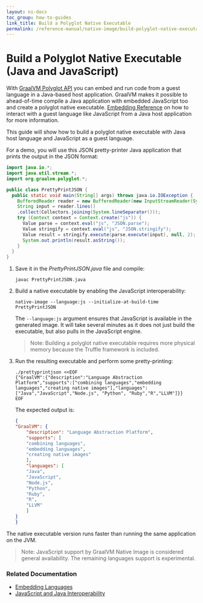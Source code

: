 ```yaml
---
layout: ni-docs
toc_group: how-to-guides
link_title: Build a Polyglot Native Executable
permalink: /reference-manual/native-image/build-polyglot-native-executable/
---
```


# Build a Polyglot Native Executable (Java and JavaScript)

With [GraalVM Polyglot API](https://www.graalvm.org/sdk/javadoc/org/graalvm/polyglot/package-summary.html) you can embed and run code from a guest language in a Java-based host application.
GraalVM makes it possible to ahead-of-time compile a Java application with embedded JavaScript too and create a polyglot native executable. 
[Embedding Reference](../../embedding/embed-languages.md) on how to interact with a guest language like JavaScript from a Java host application for more information.

This guide will show how to build a polyglot native executable with Java host language and JavaScript as a guest language. 

For a demo, you will use this JSON pretty-printer Java application that prints the output in the JSON format:

```java
import java.io.*;
import java.util.stream.*;
import org.graalvm.polyglot.*;

public class PrettyPrintJSON {
  public static void main(String[] args) throws java.io.IOException {
    BufferedReader reader = new BufferedReader(new InputStreamReader(System.in));
    String input = reader.lines()
    .collect(Collectors.joining(System.lineSeparator()));
    try (Context context = Context.create("js")) {
      Value parse = context.eval("js", "JSON.parse");
      Value stringify = context.eval("js", "JSON.stringify");
      Value result = stringify.execute(parse.execute(input), null, 2);
      System.out.println(result.asString());
    }
  }
} 
```

1. Save it in the _PrettyPrintJSON.java_ file and compile:

    ```shell
    javac PrettyPrintJSON.java
    ```
2. Build a native executable by enabling the JavaScript interoperability:

    ```shell
    native-image --language:js --initialize-at-build-time PrettyPrintJSON
    ```
    The `--language:js` argument ensures that JavaScript is available in the generated image.
    It will take several minutes as it does not just build the executable, but also pulls in the JavaScript engine.

    > Note: Building a polyglot native executable requires more physical memory because the Truffle framework is included.

3. Run the resulting executable and perform some pretty-printing:

    ```shell
    ./prettyprintjson <<EOF
    {"GraalVM":{"description":"Language Abstraction Platform","supports":["combining languages","embedding languages","creating native images"],"languages": ["Java","JavaScript","Node.js", "Python", "Ruby","R","LLVM"]}}
    EOF
    ```
    The expected output is:

    ```JSON
    {
    "GraalVM": {
        "description": "Language Abstraction Platform",
        "supports": [
        "combining languages",
        "embedding languages",
        "creating native images"
        ],
        "languages": [
        "Java",
        "JavaScript",
        "Node.js",
        "Python",
        "Ruby",
        "R",
        "LLVM"
        ]
    }
    }
    ```

The native executable version runs faster than running the same application on the JVM.

> Note: JavaScript support by GraalVM Native Image is considered general availability. The remaining languages support is experimental.

### Related Documentation

* [Embedding Languages](../../embedding/embed-languages.md)
* [JavaScript and Java Interoperability](../../javascript/JavaInteroperability.md)